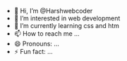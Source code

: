 - 👋 Hi, I’m @Harshwebcoder
- 👀 I’m interested in web development 
- 🌱 I’m currently learning css and htm
- 📫 How to reach me ...
- 😄 Pronouns: ...
- ⚡ Fun fact: ...

<!---
Harshwebcoder/Harshwebcoder is a ✨ special ✨ repository because its `README.md` (this file) appears on your GitHub profile.
You can click the Preview link to take a look at your changes.
--->
